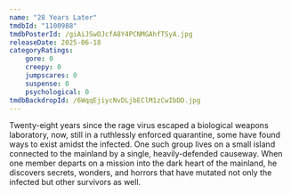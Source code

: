 ```yaml
---
name: "28 Years Later"
tmdbId: "1100988"
tmdbPosterId: /giAiJSwOJcfA8Y4PCNMGAhfTSyA.jpg
releaseDate: 2025-06-18
categoryRatings:
    gore: 0
    creepy: 0
    jumpscares: 0
    suspense: 0
    psychological: 0
tmdbBackdropId: /6WqqEjiycNvDLjbEClM1zCwIbDD.jpg
---
```

Twenty-eight years since the rage virus escaped a biological weapons laboratory, now, still in a ruthlessly enforced quarantine, some have found ways to exist amidst the infected. One such group lives on a small island connected to the mainland by a single, heavily-defended causeway. When one member departs on a mission into the dark heart of the mainland, he discovers secrets, wonders, and horrors that have mutated not only the infected but other survivors as well.
